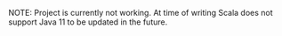 NOTE: Project is currently not working. At time of writing Scala does not
support Java 11 to be updated in the future.
